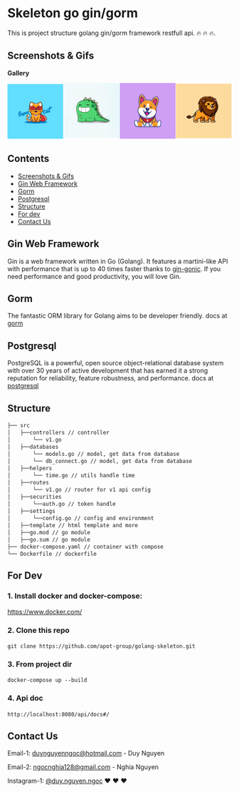 # Skeleton go gin/gorm
This is project structure golang gin/gorm framework restfull api. :fire: :fire: :fire:.

## Screenshots & Gifs

**Gallery**

<kbd>
  <a href="https://github.com/dnguyenngoc/film">
    <img title="Gallery" src="https://github.com/dnguyenngoc/film/blob/main/statics/ga.png?raw=true">
  </a>
</kbd>
<br/> 

## Contents
- [Screenshots & Gifs](#screenshots--gifs)
- [Gin Web Framework](#gin-web-framework)
- [Gorm](#gorm)
- [Postgresql](#postgresql)
- [Structure](#structure)
- [For dev](#for-dev)
- [Contact Us](#contact-us)




## Gin Web Framework
Gin is a web framework written in Go (Golang). It features a martini-like API with performance that is up to 40 times faster thanks to [gin-gonic](https://github.com/gin-gonic/gin). If you need performance and good productivity, you will love Gin.

## Gorm
The fantastic ORM library for Golang aims to be developer friendly. docs at [gorm](https://gorm.io/docs/index.html)

## Postgresql
PostgreSQL is a powerful, open source object-relational database system with over 30 years of active development that has earned it a strong reputation for reliability, feature robustness, and performance. docs at [postgresql](https://www.postgresql.org/docs/current/)

## Structure
```
├── src
│   ├──controllers // controller
│       └── v1.go
│   ├──databases
│       └── models.go // model, get data from database 
│       └── db_connect.go // model, get data from database 
│   ├──helpers
│       └── time.go // utils handle time 
│   ├──routes
│       └── v1.go // router for v1 api config
│   ├──securities
│       └──auth.go // token handle
│   ├──settings
│       └──config.go // config and environment 
│   ├──template // html template and more
│   ├──go.mod // go module
│   ├──go.sum // go module
├── docker-compose.yaml // container with compose
└── Dockerfile // dockerfile
```

<!-- ## Api
here -->

## For Dev

### 1. Install docker and docker-compose:

https://www.docker.com/

### 2. Clone this repo
`git clone https://github.com/apot-group/golang-skeleton.git` 

### 3. From project dir

`docker-compose up --build`

### 4. Api doc

`http://localhost:8080/api/docs#/`


## Contact Us

Email-1: duynguyenngoc@hotmail.com - Duy Nguyen

Email-2: ngocnghia128@gmail.com - Nghia Nguyen

Instagram-1: [@duy.nguyen.ngoc](https://www.instagram.com/duy.nguyen.ngoc/) :heart: :heart: :heart: 

